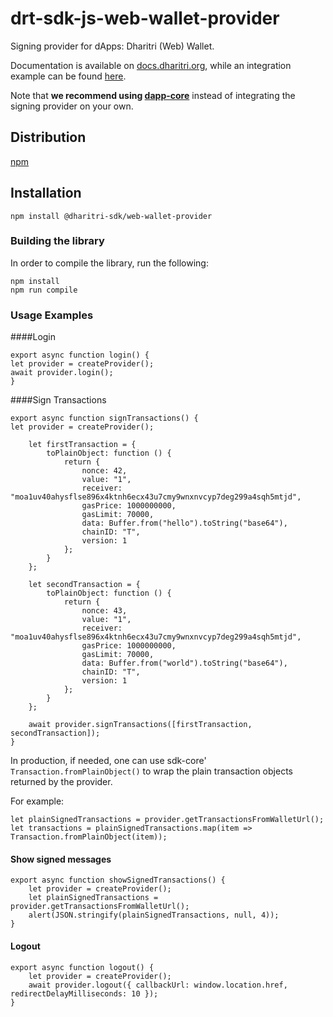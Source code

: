 # drt-sdk-js-web-wallet-provider

Signing provider for dApps: Dharitri (Web) Wallet.

Documentation is available on [docs.dharitri.org](https://docs.dharitri.org/sdk-and-tools/moajs/moajs-signing-providers/), while an integration example can be found [here](https://github.com/DharitriOne/drt-sdk-js-examples/tree/main/signing-providers).

Note that **we recommend using [dapp-core](https://github.com/DharitriOne/drt-sdk-dapp)** instead of integrating the signing provider on your own.

## Distribution

[npm](https://www.npmjs.com/package/@dharitri-sdk/web-wallet-provider)

## Installation

```
npm install @dharitri-sdk/web-wallet-provider
```

### Building the library

In order to compile the library, run the following:

```
npm install
npm run compile
```

### Usage Examples

####Login
```
export async function login() {
let provider = createProvider();
await provider.login();
}
```

####Sign Transactions
```
export async function signTransactions() {
let provider = createProvider();

    let firstTransaction = {
        toPlainObject: function () {
            return {
                nonce: 42,
                value: "1",
                receiver: "moa1uv40ahysflse896x4ktnh6ecx43u7cmy9wnxnvcyp7deg299a4sqh5mtjd",
                gasPrice: 1000000000,
                gasLimit: 70000,
                data: Buffer.from("hello").toString("base64"),
                chainID: "T",
                version: 1
            };
        }
    };

    let secondTransaction = {
        toPlainObject: function () {
            return {
                nonce: 43,
                value: "1",
                receiver: "moa1uv40ahysflse896x4ktnh6ecx43u7cmy9wnxnvcyp7deg299a4sqh5mtjd",
                gasPrice: 1000000000,
                gasLimit: 70000,
                data: Buffer.from("world").toString("base64"),
                chainID: "T",
                version: 1
            };
        }
    };

    await provider.signTransactions([firstTransaction, secondTransaction]);
}
```


In production, if needed, one can use sdk-core' `Transaction.fromPlainObject()` to wrap the plain transaction objects returned by the provider.

For example:

```
let plainSignedTransactions = provider.getTransactionsFromWalletUrl();
let transactions = plainSignedTransactions.map(item => Transaction.fromPlainObject(item));
```


#### Show signed messages
```
export async function showSignedTransactions() {
    let provider = createProvider();
    let plainSignedTransactions = provider.getTransactionsFromWalletUrl();
    alert(JSON.stringify(plainSignedTransactions, null, 4));
}
```

#### Logout
```
export async function logout() {
    let provider = createProvider();
    await provider.logout({ callbackUrl: window.location.href, redirectDelayMilliseconds: 10 });
}

```
